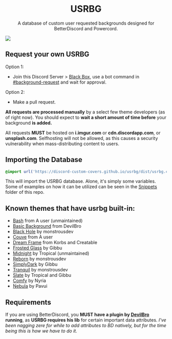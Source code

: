 <h1 align="center">USRBG</h1>
<p align="center">A database of custom user requested backgrounds designed for BetterDiscord and Powercord.</p>

![](https://i.imgur.com/dvrQxNh.png)

## Request your own USRBG
Option 1:
* Join this Discord Server > [Black Box](https://discord.gg/TeRQEPb), use a bot command in [#background-request](https://discord.com/channels/449175561529589761/645627516794699787/) and wait for approval.

Option 2:
* Make a pull request.

**All requests are processed manually** by a select few theme developers (as of right now). You should expect to **wait a short amount of time before** your background **is added.**

All requests **MUST** be hosted on **i.imgur.com** or **cdn.discordapp.com**, or **unsplash.com**. Selfhosting will not be allowed, as this causes a security vulnerability when mass-distributing content to users.

## Importing the Database

```css
@import url('https://discord-custom-covers.github.io/usrbg/dist/usrbg.css');
```

This will import the USRBG database. Alone, it's simply some variables. Some of examples on how it can be utilized can be seen in the [Snippets](https://github.com/Discord-Custom-Covers/usrbg/tree/master/snippets) folder of this repo.

## Known themes that have usrbg built-in:
* [Bash](https://github.com/A-User-s-Discord-Themes/Bash/) from A user (unmaintained)
* [Basic Background](https://github.com/mwittrien/BetterDiscordAddons/tree/master/Themes/BasicBackground) from DevilBro
* [Black Hole](https://github.com/monstrousdev/themes/tree/master/black-hole) by monstrousdev
* [Couve](https://github.com/A-User-s-Discord-Themes/Couve/) from A user
* [Dream Frame](https://github.com/dream-frame/Dream-Frame) from Korbs and Creatable
* [Frosted Glass](https://github.com/gibbu/BetterDiscord-Themes/tree/master/) by Gibbu
* [Midnight](https://tropix126.github.io/BetterDiscordStuff/midnight/) by Tropical (unmaintained)
* [Reborn](http://github.com/monstrousdev/themes/blob/master/phoenix-bundle/) by monstrousdev
* [SimplyDark](https://github.com/gibbu/BetterDiscord-Themes/tree/master/) by Gibbu
* [Tranquil](http://github.com/monstrousdev/themes/blob/master/phoenix-bundle/) by monstrousdev
* [Slate](https://gibbu.github.io/BetterDiscord-Themes/Slate) by Tropical and Gibbu
* [Comfy](https://github.com/NYRI4/Comfy) by Nyria
* [Nebula](https://github.com/Pavui/Nebula) by Pavui

## Requirements
If you are using BetterDiscord, you **MUST have a plugin by [DevilBro](https://github.com/mwittrien/BetterDiscordAddons) running**, as **USRBG requires his lib** for certain important data attributes. *I've been nagging zere for while to add attributes to BD natively, but for the time being this is how we have to do it.*
